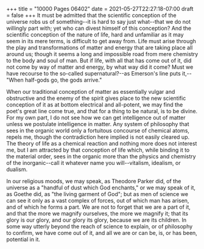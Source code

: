 +++
title = "10000 Pages 06402"
date = 2021-05-27T22:27:18-07:00
draft = false
+++
It must be admitted that the scientific conception of the universe robs us of something--it is hard to say just what--that we do not willingly part with; yet who can divest himself of this conception? And the scientific conception of the nature of life, hard and unfamiliar as it may seem in its mere terms, is difficult to get away from. Life must arise through the play and transformations of matter and energy that are taking place all around us; though it seems a long and impossible road from mere chemistry to the body and soul of man. But if life, with all that has come out of it, did not come by way of matter and energy, by what way did it come? Must we have recourse to the so-called supernatural?--as Emerson's line puts it,--"When half-gods go, the gods arrive."

When our traditional conception of matter as essentially vulgar and obstructive and the enemy of the spirit gives place to the new scientific conception of it as at bottom electrical and all-potent, we may find the poet's great line come true, and that for a thing to be natural, is to be divine. For my own part, I do not see how we can get intelligence out of matter unless we postulate intelligence in matter. Any system of philosophy that sees in the organic world only a fortuitous concourse of chemical atoms, repels me, though the contradiction here implied is not easily cleared up. The theory of life as a chemical reaction and nothing more does not interest me, but I am attracted by that conception of life which, while binding it to the material order, sees in the organic more than the physics and chemistry of the inorganic--call it whatever name you will--vitalism, idealism, or dualism.

In our religious moods, we may speak, as Theodore Parker did, of the universe as a "handful of dust which God enchants," or we may speak of it, as Goethe did, as "the living garment of God"; but as men of science we can see it only as a vast complex of forces, out of which man has arisen, and of which he forms a part. We are not to forget that we are a part of it, and that the more we magnify ourselves, the more we magnify it; that its glory is our glory, and our glory its glory, because we are its children. In some way utterly beyond the reach of science to explain, or of philosophy to confirm, we have come out of it, and all we are or can be, is, or has been, potential in it.
